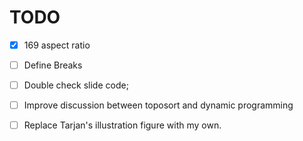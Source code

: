 # TODO
  - [X] 169 aspect ratio
  - [ ] Define Breaks
  - [ ] Double check slide code;

  - [ ] Improve discussion between toposort and dynamic programming
  - [ ] Replace Tarjan's illustration figure with my own.
